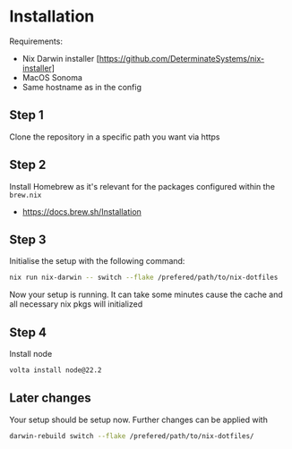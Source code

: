 # Installation

Requirements:
- Nix Darwin installer [https://github.com/DeterminateSystems/nix-installer]
- MacOS Sonoma
- Same hostname as in the config

## Step 1
Clone the repository in a specific path you want via https

## Step 2
Install Homebrew as it's relevant for the packages configured within the `brew.nix`

- https://docs.brew.sh/Installation

## Step 3
Initialise the setup with the following command:
```bash
nix run nix-darwin -- switch --flake /prefered/path/to/nix-dotfiles
```

Now your setup is running. It can take some minutes cause the cache and all necessary nix pkgs will initialized

## Step 4

Install node
```bash
volta install node@22.2
```

## Later changes
Your setup should be setup now.
Further changes can be applied with
```bash
darwin-rebuild switch --flake /prefered/path/to/nix-dotfiles/
```
